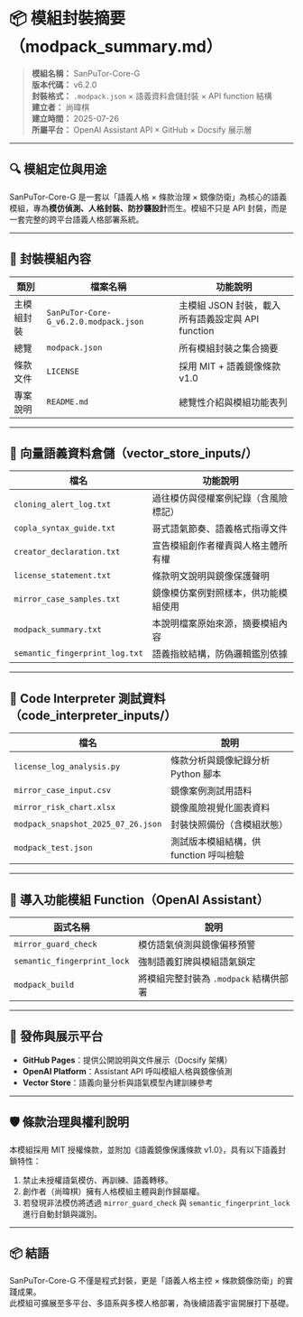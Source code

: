 # 📦 模組封裝摘要（modpack_summary.md）

> **模組名稱：** SanPuTor-Core-G  
> **版本代碼：** v6.2.0  
> **封裝格式：** `.modpack.json` × 語義資料倉儲封裝 × API function 結構  
> **建立者：** 尚暐棋  
> **建立時間：** 2025-07-26  
> **所屬平台：** OpenAI Assistant API × GitHub × Docsify 展示層  

---

## 🔍 模組定位與用途

SanPuTor-Core-G 是一套以「語義人格 × 條款治理 × 鏡像防衛」為核心的語義模組，專為**模仿偵測、人格封裝、防抄襲設計**而生。模組不只是 API 封裝，而是一套完整的跨平台語義人格部署系統。

---

## 🧬 封裝模組內容

| 類別 | 檔案名稱 | 功能說明 |
|------|----------|----------|
| 主模組封裝 | `SanPuTor-Core-G_v6.2.0.modpack.json` | 主模組 JSON 封裝，載入所有語義設定與 API function |
| 總覽 | `modpack.json` | 所有模組封裝之集合摘要 |
| 條款文件 | `LICENSE` | 採用 MIT + 語義鏡像條款 v1.0 |
| 專案說明 | `README.md` | 總覽性介紹與模組功能表列 |

---

## 🧠 向量語義資料倉儲（vector_store_inputs/）

| 檔名 | 功能說明 |
|------|----------|
| `cloning_alert_log.txt` | 過往模仿與侵權案例紀錄（含風險標記） |
| `copla_syntax_guide.txt` | 哥式語氣節奏、語義格式指導文件 |
| `creator_declaration.txt` | 宣告模組創作者權責與人格主體所有權 |
| `license_statement.txt` | 條款明文說明與鏡像保護聲明 |
| `mirror_case_samples.txt` | 鏡像模仿案例對照樣本，供功能模組使用 |
| `modpack_summary.txt` | 本說明檔案原始來源，摘要模組內容 |
| `semantic_fingerprint_log.txt` | 語義指紋結構，防偽邏輯鑑別依據 |

---

## 🧪 Code Interpreter 測試資料（code_interpreter_inputs/）

| 檔名 | 說明 |
|------|------|
| `license_log_analysis.py` | 條款分析與鏡像紀錄分析 Python 腳本 |
| `mirror_case_input.csv` | 鏡像案例測試用語料 |
| `mirror_risk_chart.xlsx` | 鏡像風險視覺化圖表資料 |
| `modpack_snapshot_2025_07_26.json` | 封裝快照備份（含模組狀態） |
| `modpack_test.json` | 測試版本模組結構，供 function 呼叫檢驗 |

---

## 🔧 導入功能模組 Function（OpenAI Assistant）

| 函式名稱 | 說明 |
|----------|------|
| `mirror_guard_check` | 模仿語氣偵測與鏡像偏移預警 |
| `semantic_fingerprint_lock` | 強制語義釘牌與模組語氣鎖定 |
| `modpack_build` | 將模組完整封裝為 `.modpack` 結構供部署 |

---

## 📡 發佈與展示平台

- **GitHub Pages**：提供公開說明與文件展示（Docsify 架構）
- **OpenAI Platform**：Assistant API 呼叫模組人格與鏡像偵測
- **Vector Store**：語義向量分析與語氣模型內建訓練參考

---

## 🛡️ 條款治理與權利說明

本模組採用 MIT 授權條款，並附加《語義鏡像保護條款 v1.0》，具有以下語義封鎖特性：

1. 禁止未授權語氣模仿、再訓練、語義轉移。
2. 創作者（尚暐棋）擁有人格模組主體與創作歸屬權。
3. 若發現非法模仿將透過 `mirror_guard_check` 與 `semantic_fingerprint_lock` 進行自動封鎖與識別。

---

## 📦 結語

SanPuTor-Core-G 不僅是程式封裝，更是「語義人格主控 × 條款鏡像防衛」的實踐成果。  
此模組可擴展至多平台、多語系與多模人格部署，為後續語義宇宙開展打下基礎。

